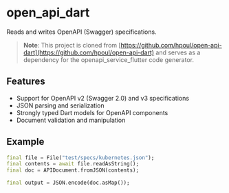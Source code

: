 # open_api_dart

Reads and writes OpenAPI (Swagger) specifications.

> **Note**: This project is cloned from [https://github.com/hpoul/open-api-dart](https://github.com/hpoul/open-api-dart) and serves as a dependency for the openapi_service_flutter code generator.

## Features

- Support for OpenAPI v2 (Swagger 2.0) and v3 specifications
- JSON parsing and serialization
- Strongly typed Dart models for OpenAPI components
- Document validation and manipulation

## Example

```dart
final file = File("test/specs/kubernetes.json");
final contents = await file.readAsString();
final doc = APIDocument.fromJSON(contents);

final output = JSON.encode(doc.asMap());
```


